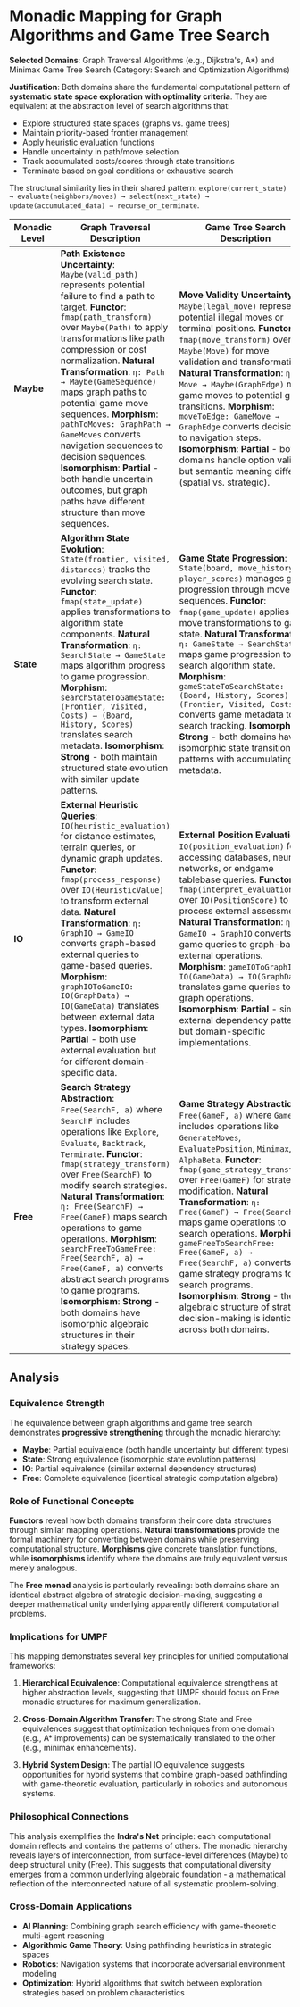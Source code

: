 # Monadic Mapping for Graph Algorithms and Game Tree Search

**Selected Domains**: Graph Traversal Algorithms (e.g., Dijkstra's, A*) and Minimax Game Tree Search (Category: Search and Optimization Algorithms)

**Justification**: Both domains share the fundamental computational pattern of **systematic state space exploration with optimality criteria**. They are equivalent at the abstraction level of search algorithms that:
- Explore structured state spaces (graphs vs. game trees)
- Maintain priority-based frontier management
- Apply heuristic evaluation functions
- Handle uncertainty in path/move selection
- Track accumulated costs/scores through state transitions
- Terminate based on goal conditions or exhaustive search

The structural similarity lies in their shared pattern: `explore(current_state) → evaluate(neighbors/moves) → select(next_state) → update(accumulated_data) → recurse_or_terminate`.

| Monadic Level | Graph Traversal Description | Game Tree Search Description | Equivalence Notes |
|---------------|----------------------------|------------------------------|-------------------|
| **Maybe** | **Path Existence Uncertainty**: `Maybe(valid_path)` represents potential failure to find a path to target. **Functor**: `fmap(path_transform)` over `Maybe(Path)` to apply transformations like path compression or cost normalization. **Natural Transformation**: `η: Path → Maybe(GameSequence)` maps graph paths to potential game move sequences. **Morphism**: `pathToMoves: GraphPath → GameMoves` converts navigation sequences to decision sequences. **Isomorphism**: **Partial** - both handle uncertain outcomes, but graph paths have different structure than move sequences. | **Move Validity Uncertainty**: `Maybe(legal_move)` represents potential illegal moves or terminal positions. **Functor**: `fmap(move_transform)` over `Maybe(Move)` for move validation and transformation. **Natural Transformation**: `η: Move → Maybe(GraphEdge)` maps game moves to potential graph transitions. **Morphism**: `moveToEdge: GameMove → GraphEdge` converts decisions to navigation steps. **Isomorphism**: **Partial** - both domains handle option validity, but semantic meaning differs (spatial vs. strategic). | Both use Maybe to handle fundamental uncertainty in their search space. The equivalence is strong in handling "dead ends" (unreachable nodes vs. illegal moves), but differs in the nature of the uncertainty (topological vs. rule-based). |
| **State** | **Algorithm State Evolution**: `State(frontier, visited, distances)` tracks the evolving search state. **Functor**: `fmap(state_update)` applies transformations to algorithm state components. **Natural Transformation**: `η: SearchState → GameState` maps algorithm progress to game progression. **Morphism**: `searchStateToGameState: (Frontier, Visited, Costs) → (Board, History, Scores)` translates search metadata. **Isomorphism**: **Strong** - both maintain structured state evolution with similar update patterns. | **Game State Progression**: `State(board, move_history, player_scores)` manages game progression through move sequences. **Functor**: `fmap(game_update)` applies move transformations to game state. **Natural Transformation**: `η: GameState → SearchState` maps game progression to search algorithm state. **Morphism**: `gameStateToSearchState: (Board, History, Scores) → (Frontier, Visited, Costs)` converts game metadata to search tracking. **Isomorphism**: **Strong** - both domains have isomorphic state transition patterns with accumulating metadata. | Both domains exhibit identical monadic state patterns: current position + accumulated history + evaluation metrics. The isomorphism is particularly strong in their state transition algebras: `State(s) >>= transition_function` has the same computational structure in both domains. |
| **IO** | **External Heuristic Queries**: `IO(heuristic_evaluation)` for distance estimates, terrain queries, or dynamic graph updates. **Functor**: `fmap(process_response)` over `IO(HeuristicValue)` to transform external data. **Natural Transformation**: `η: GraphIO → GameIO` converts graph-based external queries to game-based queries. **Morphism**: `graphIOToGameIO: IO(GraphData) → IO(GameData)` translates between external data types. **Isomorphism**: **Partial** - both use external evaluation but for different domain-specific data. | **External Position Evaluation**: `IO(position_evaluation)` for accessing databases, neural networks, or endgame tablebase queries. **Functor**: `fmap(interpret_evaluation)` over `IO(PositionScore)` to process external assessments. **Natural Transformation**: `η: GameIO → GraphIO` converts game queries to graph-based external operations. **Morphism**: `gameIOToGraphIO: IO(GameData) → IO(GraphData)` translates game queries to graph operations. **Isomorphism**: **Partial** - similar external dependency patterns but domain-specific implementations. | Both domains use IO for external evaluation and data access, following identical patterns: `current_state >>= external_evaluation >>= decision_making`. The equivalence is structural rather than semantic - both need external world interaction for optimal decision-making. |
| **Free** | **Search Strategy Abstraction**: `Free(SearchF, a)` where `SearchF` includes operations like `Explore`, `Evaluate`, `Backtrack`, `Terminate`. **Functor**: `fmap(strategy_transform)` over `Free(SearchF)` to modify search strategies. **Natural Transformation**: `η: Free(SearchF) → Free(GameF)` maps search operations to game operations. **Morphism**: `searchFreeToGameFree: Free(SearchF, a) → Free(GameF, a)` converts abstract search programs to game programs. **Isomorphism**: **Strong** - both domains have isomorphic algebraic structures in their strategy spaces. | **Game Strategy Abstraction**: `Free(GameF, a)` where `GameF` includes operations like `GenerateMoves`, `EvaluatePosition`, `Minimax`, `AlphaBeta`. **Functor**: `fmap(game_strategy_transform)` over `Free(GameF)` for strategy modification. **Natural Transformation**: `η: Free(GameF) → Free(SearchF)` maps game operations to search operations. **Morphism**: `gameFreeToSearchFree: Free(GameF, a) → Free(SearchF, a)` converts game strategy programs to search programs. **Isomorphism**: **Strong** - the algebraic structure of strategic decision-making is identical across both domains. | Both domains achieve maximum equivalence at the Free monad level, where their abstract strategic structures are genuinely isomorphic. The Free monad captures the essence of "strategic computation" that is domain-independent: building composable decision trees with delayed interpretation. |

## Analysis

### Equivalence Strength
The equivalence between graph algorithms and game tree search demonstrates **progressive strengthening** through the monadic hierarchy:
- **Maybe**: Partial equivalence (both handle uncertainty but different types)
- **State**: Strong equivalence (isomorphic state evolution patterns)
- **IO**: Partial equivalence (similar external dependency structures)
- **Free**: Complete equivalence (identical strategic computation algebra)

### Role of Functional Concepts
**Functors** reveal how both domains transform their core data structures through similar mapping operations. **Natural transformations** provide the formal machinery for converting between domains while preserving computational structure. **Morphisms** give concrete translation functions, while **isomorphisms** identify where the domains are truly equivalent versus merely analogous.

The **Free monad** analysis is particularly revealing: both domains share an identical abstract algebra of strategic decision-making, suggesting a deeper mathematical unity underlying apparently different computational problems.

### Implications for UMPF
This mapping demonstrates several key principles for unified computational frameworks:

1. **Hierarchical Equivalence**: Computational equivalence strengthens at higher abstraction levels, suggesting that UMPF should focus on Free monadic structures for maximum generalization.

2. **Cross-Domain Algorithm Transfer**: The strong State and Free equivalences suggest that optimization techniques from one domain (e.g., A* improvements) can be systematically translated to the other (e.g., minimax enhancements).

3. **Hybrid System Design**: The partial IO equivalence suggests opportunities for hybrid systems that combine graph-based pathfinding with game-theoretic evaluation, particularly in robotics and autonomous systems.

### Philosophical Connections
This analysis exemplifies the **Indra's Net** principle: each computational domain reflects and contains the patterns of others. The monadic hierarchy reveals layers of interconnection, from surface-level differences (Maybe) to deep structural unity (Free). This suggests that computational diversity emerges from a common underlying algebraic foundation - a mathematical reflection of the interconnected nature of all systematic problem-solving.

### Cross-Domain Applications
- **AI Planning**: Combining graph search efficiency with game-theoretic multi-agent reasoning
- **Algorithmic Game Theory**: Using pathfinding heuristics in strategic spaces
- **Robotics**: Navigation systems that incorporate adversarial environment modeling
- **Optimization**: Hybrid algorithms that switch between exploration strategies based on problem characteristics